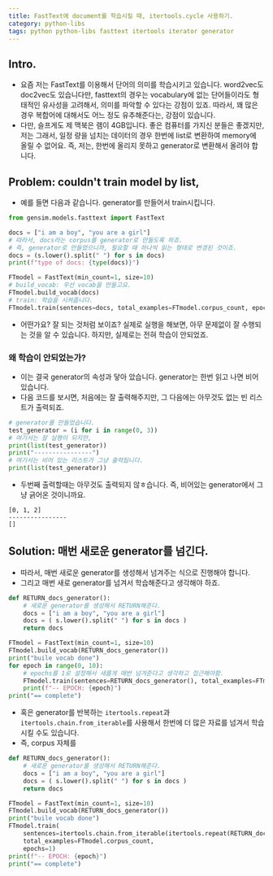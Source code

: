 ```yaml
---
title: FastText에 document를 학습시킬 때, itertools.cycle 사용하기.
category: python-libs
tags: python python-libs fasttext itertools iterator generator
---
```


## Intro.

- 요즘 저는 FastText를 이용해서 단어의 의미를 학습시키고 있습니다. word2vec도 doc2vec도 있습니다만, fasttext의 경우는 vocabulary에 없는 단어들이라도 형태적인 유사성을 고려해서, 의미를 파악할 수 있다는 강점이 있죠. 따라서, 꽤 많은 경우 복합어에 대해서도 어느 정도 유추해준다는, 강점이 있습니다. 
- 다만, 슬프게도 제 맥북은 램이 4GB입니다. 좋은 컴퓨터를 가지신 분들은 좋겠지만, 저는 그래서, 일정 량을 넘치는 데이터의 경우 한번에 list로 변환하여 memory에 올릴 수 없어요. 즉, 저는, 한번에 올리지 못하고 generator로 변환해서 올려야 합니다. 

## Problem: couldn't train model by list, 

- 예를 들면 다음과 같습니다. generator를 만들어서 train시킵니다.

```python 
from gensim.models.fasttext import FastText

docs = ["i am a boy", "you are a girl"]
# 따라서, docs라는 corpus를 generator로 만들도록 하죠. 
# 즉, generator로 만들었으니까, 필요할 때 하나씩 읽는 형태로 변경된 것이죠.
docs = (s.lower().split(" ") for s in docs)
print(f"type of docs: {type(docs)}")

FTmodel = FastText(min_count=1, size=10)
# build_vocab: 우선 vocab을 만들고요. 
FTmodel.build_vocab(docs)
# train: 학습을 시켜줍니다.
FTmodel.train(sentences=docs, total_examples=FTmodel.corpus_count, epochs=10)
```

- 어떤가요? 잘 되는 것처럼 보이죠? 실제로 실행을 해보면, 아무 문제없이 잘 수행되는 것을 알 수 있습니다. 하지만, 실제로는 전혀 학습이 안되었죠.


### 왜 학습이 안되었는가? 

- 이는 결국 generator의 속성과 닿아 았습니다. generator는 한번 읽고 나면 비어 있습니다. 
- 다음 코드를 보시면, 처음에는 잘 출력해주지만, 그 다음에는 아무것도 없는 빈 리스트가 출력되죠.

```python
# generator를 만들었습니다. 
test_generator = (i for i in range(0, 3))
# 여기서는 잘 실행이 되지만, 
print(list(test_generator))
print("----------------")
# 여기서는 비어 있는 리스트가 그냥 출력됩니다.
print(list(test_generator))
```

- 두번째 출력할때는 아무것도 출력되지 않ㅎ습니다. 즉, 비어있는 generator에서 그냥 긁어온 것이니까요.

```
[0, 1, 2]
----------------
[]
```

## Solution: 매번 새로운 generator를 넘긴다.

- 따라서, 매번 새로운 generator를 생성해서 넘겨주는 식으로 진행해야 합니다. 
- 그리고 매번 새로 generator를 넘겨서 학습해준다고 생각해야 하죠.

```python
def RETURN_docs_generator():
    # 새로운 generator를 생성해서 RETURN해준다.
    docs = ["i am a boy", "you are a girl"]
    docs = ( s.lower().split(" ") for s in docs )
    return docs

FTmodel = FastText(min_count=1, size=10)
FTmodel.build_vocab(RETURN_docs_generator())
print("buile vocab done")
for epoch in range(0, 10):
    # epochs를 1로 설정해서 새롭게 매번 넘겨준다고 생각하고 접근해야함.
    FTmodel.train(sentences=RETURN_docs_generator(), total_examples=FTmodel.corpus_count, epochs=1)
    print(f"-- EPOCH: {epoch}")
print("== complete")
```

- 혹은 generator를 반복하는 `itertools.repeat`과 `itertools.chain.from_iterable`를 사용해서 한번에 더 많은 자료를 넘겨서 학습시킬 수도 있습니다.
- 즉, corpus 자체를 

```python
def RETURN_docs_generator():
    # 새로운 generator를 생성해서 RETURN해준다.
    docs = ["i am a boy", "you are a girl"]
    docs = ( s.lower().split(" ") for s in docs )
    return docs

FTmodel = FastText(min_count=1, size=10)
FTmodel.build_vocab(RETURN_docs_generator())
print("buile vocab done")
FTmodel.train(
    sentences=itertools.chain.from_iterable(itertools.repeat(RETURN_docs_generator(), 3)), 
    total_examples=FTmodel.corpus_count, 
    epochs=1)
print(f"-- EPOCH: {epoch}")
print("== complete")
```